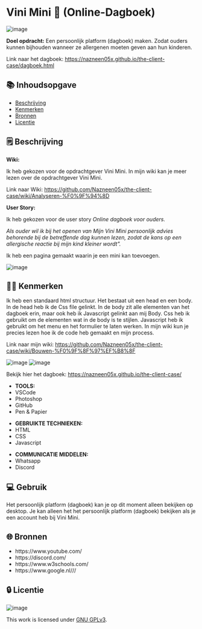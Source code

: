 <h1>Vini Mini 🥜 (Online-Dagboek)</h1>

![image](https://user-images.githubusercontent.com/112861261/196535783-8ef6681a-a1bb-44cb-9dee-ee40b22946ba.png)

<strong>Doel opdracht:</strong> Een persoonlijk platform (dagboek) maken. Zodat ouders kunnen bijhouden wanneer ze allergenen moeten geven aan hun kinderen.

Link naar het dagboek: https://nazneen05x.github.io/the-client-case/dagboek.html


<h2>📚 Inhoudsopgave</h2>

  * [Beschrijving](#beschrijving)
  * [Kenmerken](#kenmerken)
  * [Bronnen](#bronnen)
  * [Licentie](#licentie)


<h2>
🗒️ Beschrijving
</h2>

<Strong>Wiki:</Strong>

Ik heb gekozen voor de opdrachtgever Vini Mini. In mijn wiki kan je meer lezen over de opdrachtgever Vini Mini. 

Link naar Wiki: https://github.com/Nazneen05x/the-client-case/wiki/Analyseren-%F0%9F%94%8D

<Strong>User Story:</Strong>

Ik heb gekozen voor de user story <em>Online dagboek voor ouders.</em>

<em>Als ouder wil ik bij het openen van Mijn Vini Mini persoonlijk advies behorende bij de betreffende dag kunnen lezen, zodat de kans op een allergische reactie bij mijn kind kleiner wordt".</em> 

Ik heb een pagina gemaakt waarin je een mini kan toevoegen. 

![image](https://user-images.githubusercontent.com/112861261/197951356-b527312e-3724-4e73-b5c7-2229d1d906f6.png)




<h2>
👩‍💻 Kenmerken
</h2>

Ik heb een standaard html structuur. Het bestaat uit een head en een body. In de head heb ik de Css file gelinkt. In de body zit alle elementen van het dagboek erin, maar ook heb ik Javascript gelinkt aan mij Body. Css heb ik gebruikt om de elementen wat in de body is te stijlen. Javascript heb ik gebruikt om het menu en het formulier te laten werken. In mijn wiki kun je precies lezen hoe ik de code heb gemaakt en mijn process.

Link naar mijn wiki: https://github.com/Nazneen05x/the-client-case/wiki/Bouwen-%F0%9F%8F%97%EF%B8%8F

![image](https://user-images.githubusercontent.com/112861261/197959518-7117325d-781f-4b1b-b0aa-93727fc63469.png)
![image](https://user-images.githubusercontent.com/112861261/197959571-7ba3f8d5-3cc7-497f-ad19-b0a80f5da2eb.png)

Bekijk hier het dagboek: https://nazneen05x.github.io/the-client-case/

<ul>

<li><strong>TOOLS:</strong></li>
        <li>VSCode</li>
        <li>Photoshop</li>
        <li>GitHub</li>
        <li>Pen & Papier</li>
        

</ul>

<ul>

<li><strong>GEBRUIKTE TECHNIEKEN:</strong></li>
        <li>HTML</li>
        <li>CSS</li>
        <li>Javascript</li>
        
</ul>

<ul>

<li><strong>COMMUNICATIE MIDDELEN:</strong></li>
        <li>Whatsapp</li>
        <li>Discord</li>
   
        
</ul>


<h2>
💻 Gebruik
</h2>

Het persoonlijk platform (dagboek) kan je op dit moment alleen bekijken op desktop. Je kan alleen het het persoonlijk platform (dagboek) bekijken als je een account heb bij Vini Mini.

<h2>
🌐 Bronnen
</h2>

<ul>

<li>https://www.youtube.com/</li>
<li>https://discord.com/</li>
<li>https://www.w3schools.com/</li>
<li>https://www.google.nl///</li>
   
        
</ul>



<h2>
 🔒 Licentie
</h2>

![image](https://user-images.githubusercontent.com/112861261/195268886-d661d739-e7e6-49c1-824d-94a9db6678ea.png)


This work is licensed under [GNU GPLv3](./LICENSE).

        

